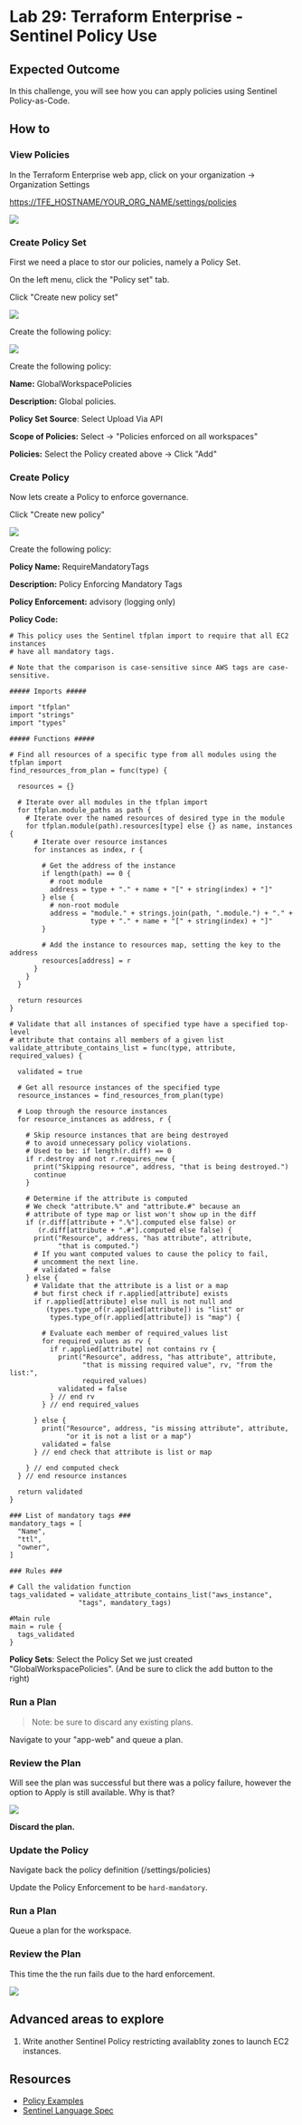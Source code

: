 # Lab 29: Terraform Enterprise - Sentinel Policy Use

## Expected Outcome

In this challenge, you will see how you can apply policies using Sentinel Policy-as-Code.

## How to

### View Policies

In the Terraform Enterprise web app, click on your organization -> Organization Settings

<https://TFE_HOSTNAME/YOUR_ORG_NAME/settings/policies>

![](img/sentinel-policy-add.png)

### Create Policy Set

First we need a place to stor our policies, namely a Policy Set.

On the left menu, click the "Policy set" tab.

Click "Create new policy set"

![](img/sentinel-policyset-add-new.png)

Create the following policy:

![](img/sentinel-policyset-add-new-form.png)

Create the following policy:

__Name:__ GlobalWorkspacePolicies

__Description:__ Global policies.

__Policy Set Source__: Select Upload Via API

__Scope of Policies:__ Select -> "Policies enforced on all workspaces"

__Policies:__ Select the Policy created above -> Click "Add"


### Create Policy

Now lets create a Policy to enforce governance.

Click "Create new policy"

![](img/sentinel-policy-add-new.png)

Create the following policy:

__Policy Name:__ RequireMandatoryTags

__Description:__ Policy Enforcing Mandatory Tags

__Policy Enforcement:__ advisory (logging only)

__Policy Code:__

```hcl
# This policy uses the Sentinel tfplan import to require that all EC2 instances
# have all mandatory tags.

# Note that the comparison is case-sensitive since AWS tags are case-sensitive.

##### Imports #####

import "tfplan"
import "strings"
import "types"

##### Functions #####

# Find all resources of a specific type from all modules using the tfplan import
find_resources_from_plan = func(type) {

  resources = {}

  # Iterate over all modules in the tfplan import
  for tfplan.module_paths as path {
    # Iterate over the named resources of desired type in the module
    for tfplan.module(path).resources[type] else {} as name, instances {
      # Iterate over resource instances
      for instances as index, r {

        # Get the address of the instance
        if length(path) == 0 {
          # root module
          address = type + "." + name + "[" + string(index) + "]"
        } else {
          # non-root module
          address = "module." + strings.join(path, ".module.") + "." +
                    type + "." + name + "[" + string(index) + "]"
        }

        # Add the instance to resources map, setting the key to the address
        resources[address] = r
      }
    }
  }

  return resources
}

# Validate that all instances of specified type have a specified top-level
# attribute that contains all members of a given list
validate_attribute_contains_list = func(type, attribute, required_values) {

  validated = true

  # Get all resource instances of the specified type
  resource_instances = find_resources_from_plan(type)

  # Loop through the resource instances
  for resource_instances as address, r {

    # Skip resource instances that are being destroyed
    # to avoid unnecessary policy violations.
    # Used to be: if length(r.diff) == 0
    if r.destroy and not r.requires_new {
      print("Skipping resource", address, "that is being destroyed.")
      continue
    }

    # Determine if the attribute is computed
    # We check "attribute.%" and "attribute.#" because an
    # attribute of type map or list won't show up in the diff
    if (r.diff[attribute + ".%"].computed else false) or
       (r.diff[attribute + ".#"].computed else false) {
      print("Resource", address, "has attribute", attribute,
            "that is computed.")
      # If you want computed values to cause the policy to fail,
      # uncomment the next line.
      # validated = false
    } else {
      # Validate that the attribute is a list or a map
      # but first check if r.applied[attribute] exists
      if r.applied[attribute] else null is not null and
         (types.type_of(r.applied[attribute]) is "list" or
          types.type_of(r.applied[attribute]) is "map") {

        # Evaluate each member of required_values list
        for required_values as rv {
          if r.applied[attribute] not contains rv {
            print("Resource", address, "has attribute", attribute,
                  "that is missing required value", rv, "from the list:",
                  required_values)
            validated = false
          } // end rv
        } // end required_values

      } else {
        print("Resource", address, "is missing attribute", attribute,
              "or it is not a list or a map")
        validated = false
      } // end check that attribute is list or map

    } // end computed check
  } // end resource instances

  return validated
}

### List of mandatory tags ###
mandatory_tags = [
  "Name",
  "ttl",
  "owner",
]

### Rules ###

# Call the validation function
tags_validated = validate_attribute_contains_list("aws_instance",
                 "tags", mandatory_tags)

#Main rule
main = rule {
  tags_validated
}
```

__Policy Sets__: Select the Policy Set we just created "GlobalWorkspacePolicies". (And be sure to click the add button to the right)

### Run a Plan

> Note: be sure to discard any existing plans.

Navigate to your "app-web" and queue a plan.

### Review the Plan

Will see the plan was successful but there was a policy failure, however the option to Apply is still available. Why is that?

![](img/sentinel-advisory.png)

**Discard the plan.**

### Update the Policy

Navigate back the policy definition (/settings/policies)

Update the Policy Enforcement to be `hard-mandatory`.

### Run a Plan

Queue a plan for the workspace.

### Review the Plan

This time the the run fails due to the hard enforcement.

![](img/tfe-policy-fail.png)

## Advanced areas to explore

1. Write another Sentinel Policy restricting availablity zones to launch EC2 instances.

## Resources

- [Policy Examples](https://github.com/hashicorp/terraform-guides/tree/master/governance/second-generation)
- [Sentinel Language Spec](https://docs.hashicorp.com/sentinel/language/spec)
